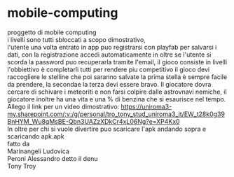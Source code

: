 # mobile-computing
proggetto di mobile computing                                                                        
i livelli sono tutti sbloccati a scopo dimostrativo,                                                     
l'utente una volta entrato in app puo registrarsi con playfab per salvarsi i dati, con la registrazione accedi automaticamente in oltre se l'utente si scorda la password puo recuperarla tramite l'email, il gioco consiste in livelli l'obbiettivo è completarli tutti per rendere piu competitivo il gioco devi raccogliere le stelline che poi saranno salvate la prima stella è sempre facile da prendere, la secondae la terza devi essere bravo.
Il giocatore dovra cercare di schivare i meteoriti e non farsi colpire dalle astrovnavi nemiche, il giocatore inoltre ha una vita e una % di benzina che si esaurisce nel tempo.                                       
Allego il link per un video dimostrativo: https://uniroma3-my.sharepoint.com/:v:/g/personal/tro_tony_stud_uniroma3_it/EW_t28k0g39BnHYM_Wu8gMsBE-Qbn3UAZzXDkCr4xL06Ng?e=XP4Kx0                                                                                        
In oltre per chi si vuole divertire puo scaricare l'apk andando sopra e scaricando apk.apk                               
fatto da         
Marinangeli Ludovica                           
Peroni Alessandro  detto il denu                               
Tony Troy                                            
